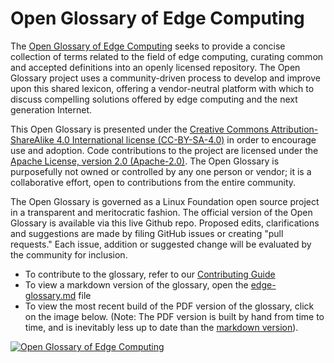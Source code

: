 # Open Glossary of Edge Computing

The [Open Glossary of Edge Computing](./edge-glossary.md) seeks to provide a concise collection of terms related to the field of edge computing, curating common and accepted definitions into an openly licensed repository. The Open Glossary project uses a community-driven process to develop and improve upon this shared lexicon, offering a vendor-neutral platform with which to discuss compelling solutions offered by edge computing and the next generation Internet.

This Open Glossary is presented under the [Creative Commons Attribution-ShareAlike 4.0 International license (CC-BY-SA-4.0)](https://creativecommons.org/licenses/by-sa/4.0/) in order to encourage use and adoption. Code contributions to the project are licensed under the [Apache License, version 2.0 (Apache-2.0)](https://www.apache.org/licenses/LICENSE-2.0.html). The Open Glossary is purposefully not owned or controlled by any one person or vendor; it is a collaborative effort, open to contributions from the entire community.

The Open Glossary is governed as a Linux Foundation open source project in a transparent and meritocratic fashion. The official version of the Open Glossary is available via this live Github repo. Proposed edits, clarifications and suggestions are made by filing GitHub issues or creating "pull requests." Each issue, addition or suggested change will be evaluated by the community for inclusion.

* To contribute to the glossary, refer to our [Contributing Guide](./CONTRITUBTING.md)
* To view a markdown version of the glossary, open the [edge-glossary.md](./edge-glossary.md) file
* To view the most recent build of the PDF version of the glossary, click on the image below. (Note: The PDF version is built by hand from time to time, and is inevitably less up to date than the [markdown version](./edge-glossary.md)).

[![Open Glossary of Edge Computing](https://www.stateoftheedge.com/wp-content/uploads/2018/06/open-glossary-cover-789x1024.png)](https://www.stateoftheedge.com/wp-content/uploads/2018/06/Open_Glossary_Edge_Computing.pdf)
